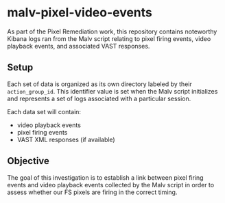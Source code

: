 # malv-pixel-video-events

As part of the Pixel Remediation work, this repository contains noteworthy Kibana logs ran from the Malv script relating to pixel firing events, video playback events, and associated VAST responses. 


## Setup
Each set of data is organized as its own directory labeled by their `action_group_id`. This identifier value is set when the Malv script initializes and represents a set of logs associated with a particular session.

Each data set will contain:
- video playback events
- pixel firing events
- VAST XML responses (if available)

## Objective
The goal of this investigation is to establish a link between pixel firing events and video playback events collected by the Malv script in order to assess whether our FS pixels are firing in the correct timing.
